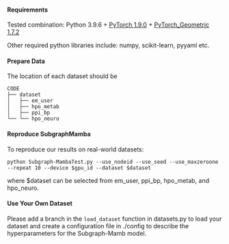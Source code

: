 
#### Requirements
Tested combination: Python 3.9.6 + [PyTorch 1.9.0](https://pytorch.org/get-started/previous-versions/) + [PyTorch_Geometric 1.7.2](https://pytorch-geometric.readthedocs.io/en/latest/notes/installation.html)

Other required python libraries include: numpy, scikit-learn, pyyaml etc.


#### Prepare Data

The location of each dataset should be
```
CODE
├── dataset
│   ├── em_user
│   ├── hpo_metab
│   ├── ppi_bp
└── └── hpo_neuro
```
#### Reproduce SubgraphMamba

To reproduce our results on real-world datasets:

```
python Subgraph-MambaTest.py --use_nodeid --use_seed --use_maxzeroone --repeat 10 --device $gpu_id --dataset $dataset
```
where $dataset can be selected from em_user, ppi_bp, hpo_metab, and hpo_neuro.


#### Use Your Own Dataset

Please add a branch in the `load_dataset` function in datasets.py to load your dataset and create a configuration file in ./config to describe the hyperparameters for the Subgraph-Mamb model.
